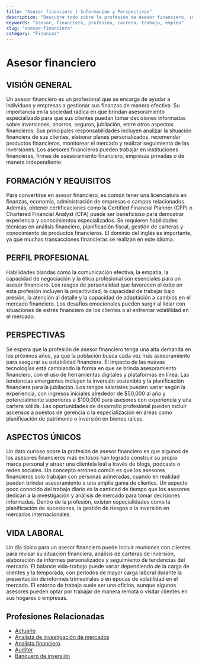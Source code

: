```yaml
---
title: "Asesor financiero | Información y Perspectivas"
description: "Descubre todo sobre la profesión de Asesor financiero, incluyendo responsabilidades, requisitos y oportunidades."
keywords: "asesor, financiero, profesión, carrera, trabajo, empleo"
slug: "asesor-financiero"
category: "Finanzas"
---
```


# Asesor financiero

## VISIÓN GENERAL

Un asesor financiero es un profesional que se encarga de ayudar a individuos y empresas a gestionar sus finanzas de manera efectiva. Su importancia en la sociedad radica en que brindan asesoramiento especializado para que sus clientes puedan tomar decisiones informadas sobre inversiones, ahorros, seguros, jubilación, entre otros aspectos financieros. Sus principales responsabilidades incluyen analizar la situación financiera de sus clientes, elaborar planes personalizados, recomendar productos financieros, monitorear el mercado y realizar seguimiento de las inversiones. Los asesores financieros pueden trabajar en instituciones financieras, firmas de asesoramiento financiero, empresas privadas o de manera independiente.

## FORMACIÓN Y REQUISITOS

Para convertirse en asesor financiero, es común tener una licenciatura en finanzas, economía, administración de empresas o campos relacionados. Además, obtener certificaciones como la Certified Financial Planner (CFP) o Chartered Financial Analyst (CFA) puede ser beneficioso para demostrar experiencia y conocimientos especializados. Se requieren habilidades técnicas en análisis financiero, planificación fiscal, gestión de carteras y conocimiento de productos financieros. El dominio del inglés es importante, ya que muchas transacciones financieras se realizan en este idioma.

## PERFIL PROFESIONAL

Habilidades blandas como la comunicación efectiva, la empatía, la capacidad de negociación y la ética profesional son esenciales para un asesor financiero. Los rasgos de personalidad que favorecen el éxito en esta profesión incluyen la proactividad, la capacidad de trabajar bajo presión, la atención al detalle y la capacidad de adaptación a cambios en el mercado financiero. Los desafíos emocionales pueden surgir al lidiar con situaciones de estrés financiero de los clientes o al enfrentar volatilidad en el mercado.

## PERSPECTIVAS

Se espera que la profesión de asesor financiero tenga una alta demanda en los próximos años, ya que la población busca cada vez más asesoramiento para asegurar su estabilidad financiera. El impacto de las nuevas tecnologías está cambiando la forma en que se brinda asesoramiento financiero, con el uso de herramientas digitales y plataformas en línea. Las tendencias emergentes incluyen la inversión sostenible y la planificación financiera para la jubilación. Los rangos salariales pueden variar según la experiencia, con ingresos iniciales alrededor de $50,000 al año y potencialmente superiores a $100,000 para asesores con experiencia y una cartera sólida. Las oportunidades de desarrollo profesional pueden incluir ascensos a puestos de gerencia o la especialización en áreas como planificación de patrimonio o inversión en bienes raíces.

## ASPECTOS ÚNICOS

Un dato curioso sobre la profesión de asesor financiero es que algunos de los asesores financieros más exitosos han logrado construir su propia marca personal y atraer una clientela leal a través de blogs, podcasts o redes sociales. Un concepto erróneo común es que los asesores financieros solo trabajan con personas adineradas, cuando en realidad pueden brindar asesoramiento a una amplia gama de clientes. Un aspecto poco conocido del trabajo diario es la cantidad de tiempo que los asesores dedican a la investigación y análisis de mercado para tomar decisiones informadas. Dentro de la profesión, existen especialidades como la planificación de sucesiones, la gestión de riesgos o la inversión en mercados internacionales.

## VIDA LABORAL

Un día típico para un asesor financiero puede incluir reuniones con clientes para revisar su situación financiera, análisis de carteras de inversión, elaboración de informes personalizados y seguimiento de tendencias del mercado. El balance vida-trabajo puede variar dependiendo de la carga de clientes y la temporada, con períodos de mayor carga laboral durante la presentación de informes trimestrales o en épocas de volatilidad en el mercado. El entorno de trabajo suele ser una oficina, aunque algunos asesores pueden optar por trabajar de manera remota o visitar clientes en sus hogares o empresas.
## Profesiones Relacionadas

- [Actuario](/profesiones/actuario/)
- [Analista de investigación de mercados](/profesiones/analista-de-investigacion-de-mercados/)
- [Analista financiero](/profesiones/analista-financiero/)
- [Auditor](/profesiones/auditor/)
- [Banquero de inversión](/profesiones/banquero-de-inversion/)

